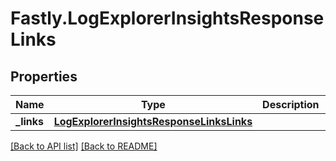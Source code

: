 # Fastly.LogExplorerInsightsResponseLinks

## Properties

Name | Type | Description | Notes
------------ | ------------- | ------------- | -------------
**_links** | [**LogExplorerInsightsResponseLinksLinks**](LogExplorerInsightsResponseLinksLinks.md) |  | [optional] 


[[Back to API list]](../../README.md#endpoints) [[Back to README]](../../README.md)
